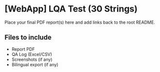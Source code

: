 # [WebApp] LQA Test (30 Strings)
Place your final PDF report(s) here and add links back to the root README.

## Files to include
- Report PDF
- QA Log (Excel/CSV)
- Screenshots (if any)
- Bilingual export (if any)
